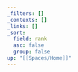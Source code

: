 ```yaml
---
_filters: []
_contexts: []
_links: []
_sort:
  field: rank
  asc: false
  group: false
up: "[[Spaces/Home]]"
---
```

